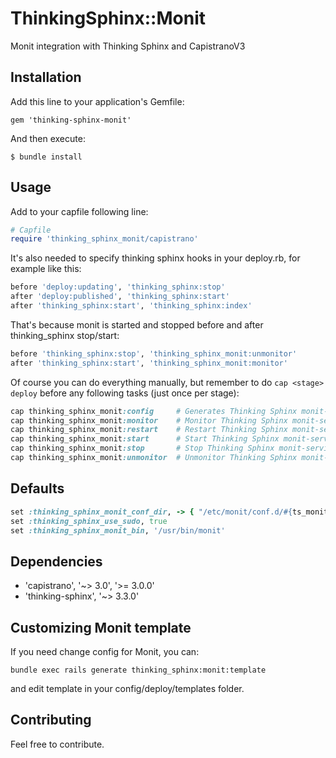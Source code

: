 # ThinkingSphinx::Monit

Monit integration with Thinking Sphinx and CapistranoV3

## Installation

Add this line to your application's Gemfile:

    gem 'thinking-sphinx-monit'

And then execute:

    $ bundle install

## Usage
Add to your capfile following line:
```ruby
# Capfile
require 'thinking_sphinx_monit/capistrano'
```
It's also needed to specify thinking sphinx hooks in your deploy.rb, for example like this:
```ruby
before 'deploy:updating', 'thinking_sphinx:stop'
after 'deploy:published', 'thinking_sphinx:start'
after 'thinking_sphinx:start', 'thinking_sphinx:index'
```

That's because monit is started and stopped before and after thinking_sphinx stop/start:
```ruby
before 'thinking_sphinx:stop', 'thinking_sphinx_monit:unmonitor'
after 'thinking_sphinx:start', 'thinking_sphinx_monit:monitor'
```

Of course you can do everything manually, but remember to do ```cap <stage> deploy``` before any following tasks (just once per stage):
```ruby
cap thinking_sphinx_monit:config     # Generates Thinking Sphinx monit-service
cap thinking_sphinx_monit:monitor    # Monitor Thinking Sphinx monit-service
cap thinking_sphinx_monit:restart    # Restart Thinking Sphinx monit-service
cap thinking_sphinx_monit:start      # Start Thinking Sphinx monit-service
cap thinking_sphinx_monit:stop       # Stop Thinking Sphinx monit-service
cap thinking_sphinx_monit:unmonitor  # Unmonitor Thinking Sphinx monit-service
```

## Defaults
```ruby
set :thinking_sphinx_monit_conf_dir, -> { "/etc/monit/conf.d/#{ts_monit_service_name}.conf" }
set :thinking_sphinx_use_sudo, true
set :thinking_sphinx_monit_bin, '/usr/bin/monit'
```

## Dependencies
- 'capistrano', '~> 3.0', '>= 3.0.0'
- 'thinking-sphinx', '~> 3.3.0'

## Customizing Monit template

If you need change config for Monit, you can:

```
bundle exec rails generate thinking_sphinx:monit:template
```
and edit template in your config/deploy/templates folder.

## Contributing
Feel free to contribute.